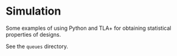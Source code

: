 # Simulation

Some examples of using Python and TLA+ for obtaining statistical properties of designs.

See the `queues` directory.